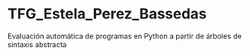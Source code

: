 # TFG_Estela_Perez_Bassedas
Evaluación automática de programas en Python a partir de árboles de sintaxis abstracta
